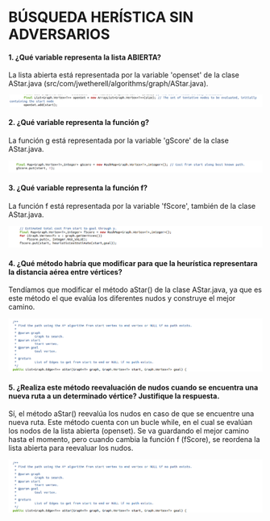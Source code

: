 # BÚSQUEDA HERÍSTICA SIN ADVERSARIOS

#### 1. ¿Qué variable representa la lista ABIERTA?
La lista abierta está representada por la variable 'openset' de la clase AStar.java (src/com/jwetherell/algorithms/graph/AStar.java).

![openset](https://github.com/serenablanco/busquedaHeuristica/blob/master/img/openset.png)

#### 2. ¿Qué variable representa la función g?
La función g está representada por la variable 'gScore' de la clase AStar.java.

![gScore](https://github.com/serenablanco/busquedaHeuristica/blob/master/img/gScore.png)

#### 3. ¿Qué variable representa la función f?
La función f está representada por la variable 'fScore', también de la clase AStar.java.

![fScore](https://github.com/serenablanco/busquedaHeuristica/blob/master/img/fScore.png)

#### 4. ¿Qué método habría que modificar para que la heurística representara la distancia aérea entre vértices?
Tendíamos que modificar el método aStar() de la clase AStar.java, ya que es este método el que evalúa los diferentes nudos y construye el mejor camino.

![método aStar](https://github.com/serenablanco/busquedaHeuristica/blob/master/img/metodo%20aStar.png)

#### 5. ¿Realiza este método reevaluación de nudos cuando se encuentra una nueva ruta a un determinado vértice? Justifique la respuesta.
Sí, el método aStar() reevalúa los nudos en caso de que se encuentre una nueva ruta.
Este método cuenta con un bucle while, en el cual se evalúan los nodos de la lista abierta (openset). 
Se va guardando el mejor camino hasta el momento, pero cuando cambia la función f (fScore), se reordena la lista abierta para reevaluar los nudos.

![método aStar](https://github.com/serenablanco/busquedaHeuristica/blob/master/img/metodo%20aStar.png)
